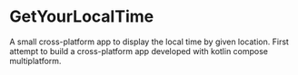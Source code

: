 # GetYourLocalTime
A small cross-platform app to display the local time by given location. First attempt to build a cross-platform app developed with kotlin compose multiplatform.
